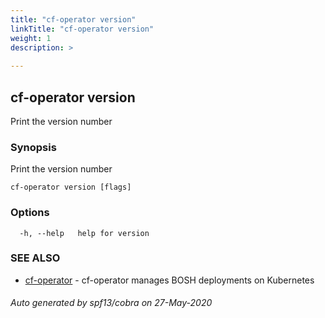 ```yaml
---
title: "cf-operator version"
linkTitle: "cf-operator version"
weight: 1
description: >
     
---
```

## cf-operator version

Print the version number

### Synopsis

Print the version number

```
cf-operator version [flags]
```

### Options

```
  -h, --help   help for version
```

### SEE ALSO

* [cf-operator](cf-operator.md)	 - cf-operator manages BOSH deployments on Kubernetes

###### Auto generated by spf13/cobra on 27-May-2020
